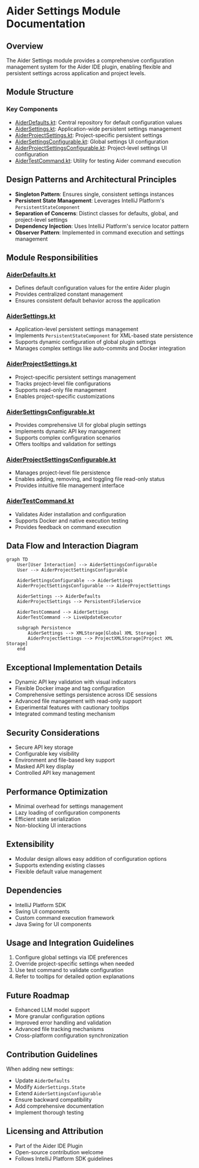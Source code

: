 # Aider Settings Module Documentation

## Overview
The Aider Settings module provides a comprehensive configuration management system for the Aider IDE plugin, enabling flexible and persistent settings across application and project levels.

## Module Structure

### Key Components
- [AiderDefaults.kt](./AiderDefaults.kt): Central repository for default configuration values
- [AiderSettings.kt](./AiderSettings.kt): Application-wide persistent settings management
- [AiderProjectSettings.kt](./AiderProjectSettings.kt): Project-specific persistent settings
- [AiderSettingsConfigurable.kt](./AiderSettingsConfigurable.kt): Global settings UI configuration
- [AiderProjectSettingsConfigurable.kt](./AiderProjectSettingsConfigurable.kt): Project-level settings UI configuration
- [AiderTestCommand.kt](./AiderTestCommand.kt): Utility for testing Aider command execution

## Design Patterns and Architectural Principles
- **Singleton Pattern**: Ensures single, consistent settings instances
- **Persistent State Management**: Leverages IntelliJ Platform's `PersistentStateComponent`
- **Separation of Concerns**: Distinct classes for defaults, global, and project-level settings
- **Dependency Injection**: Uses IntelliJ Platform's service locator pattern
- **Observer Pattern**: Implemented in command execution and settings management

## Module Responsibilities

### [AiderDefaults.kt](./AiderDefaults.kt)
- Defines default configuration values for the entire Aider plugin
- Provides centralized constant management
- Ensures consistent default behavior across the application

### [AiderSettings.kt](./AiderSettings.kt)
- Application-level persistent settings management
- Implements `PersistentStateComponent` for XML-based state persistence
- Supports dynamic configuration of global plugin settings
- Manages complex settings like auto-commits and Docker integration

### [AiderProjectSettings.kt](./AiderProjectSettings.kt)
- Project-specific persistent settings management
- Tracks project-level file configurations
- Supports read-only file management
- Enables project-specific customizations

### [AiderSettingsConfigurable.kt](./AiderSettingsConfigurable.kt)
- Provides comprehensive UI for global plugin settings
- Implements dynamic API key management
- Supports complex configuration scenarios
- Offers tooltips and validation for settings

### [AiderProjectSettingsConfigurable.kt](./AiderProjectSettingsConfigurable.kt)
- Manages project-level file persistence
- Enables adding, removing, and toggling file read-only status
- Provides intuitive file management interface

### [AiderTestCommand.kt](./AiderTestCommand.kt)
- Validates Aider installation and configuration
- Supports Docker and native execution testing
- Provides feedback on command execution

## Data Flow and Interaction Diagram
```mermaid
graph TD
    User[User Interaction] --> AiderSettingsConfigurable
    User --> AiderProjectSettingsConfigurable
    
    AiderSettingsConfigurable --> AiderSettings
    AiderProjectSettingsConfigurable --> AiderProjectSettings
    
    AiderSettings --> AiderDefaults
    AiderProjectSettings --> PersistentFileService
    
    AiderTestCommand --> AiderSettings
    AiderTestCommand --> LiveUpdateExecutor
    
    subgraph Persistence
        AiderSettings --> XMLStorage[Global XML Storage]
        AiderProjectSettings --> ProjectXMLStorage[Project XML Storage]
    end
```

## Exceptional Implementation Details
- Dynamic API key validation with visual indicators
- Flexible Docker image and tag configuration
- Comprehensive settings persistence across IDE sessions
- Advanced file management with read-only support
- Experimental features with cautionary tooltips
- Integrated command testing mechanism

## Security Considerations
- Secure API key storage
- Configurable key visibility
- Environment and file-based key support
- Masked API key display
- Controlled API key management

## Performance Optimization
- Minimal overhead for settings management
- Lazy loading of configuration components
- Efficient state serialization
- Non-blocking UI interactions

## Extensibility
- Modular design allows easy addition of configuration options
- Supports extending existing classes
- Flexible default value management

## Dependencies
- IntelliJ Platform SDK
- Swing UI components
- Custom command execution framework
- Java Swing for UI components

## Usage and Integration Guidelines
1. Configure global settings via IDE preferences
2. Override project-specific settings when needed
3. Use test command to validate configuration
4. Refer to tooltips for detailed option explanations

## Future Roadmap
- Enhanced LLM model support
- More granular configuration options
- Improved error handling and validation
- Advanced file tracking mechanisms
- Cross-platform configuration synchronization

## Contribution Guidelines
When adding new settings:
- Update `AiderDefaults`
- Modify `AiderSettings.State`
- Extend `AiderSettingsConfigurable`
- Ensure backward compatibility
- Add comprehensive documentation
- Implement thorough testing

## Licensing and Attribution
- Part of the Aider IDE Plugin
- Open-source contribution welcome
- Follows IntelliJ Platform SDK guidelines


